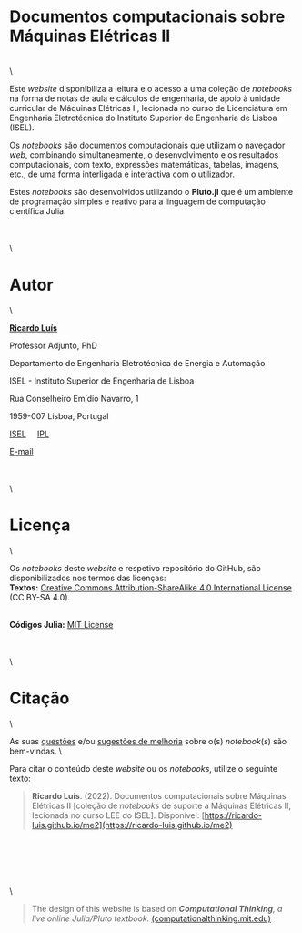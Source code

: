# Documentos computacionais sobre Máquinas Elétricas II
\
\

Este *website* disponibiliza a leitura e o acesso a uma coleção de *notebooks* na forma de notas de aula e cálculos de engenharia, de apoio à unidade curricular de Máquinas Elétricas II, lecionada no curso de Licenciatura em Engenharia Eletrotécnica do Instituto Superior de Engenharia de Lisboa (ISEL).

Os *notebooks* são documentos computacionais que utilizam o navegador *web*, combinando simultaneamente, o desenvolvimento e os resultados computacionais, com texto, expressões matemáticas, tabelas, imagens, etc., de uma forma interligada e interactiva com o utilizador.

Estes *notebooks* são desenvolvidos utilizando o **Pluto.jl** que é um ambiente de programação simples e reativo para a linguagem de computação científica Julia.

\
\
\

# Autor
\

[**Ricardo Luís**](https://www.isel.pt/docentes/ricardo-jorge-ferreira-luis)

Professor Adjunto, PhD

Departamento de Engenharia Eletrotécnica de Energia e Automação

ISEL - Instituto Superior de Engenharia de Lisboa

Rua Conselheiro Emídio Navarro, 1

1959-007 Lisboa, Portugal

[ISEL](https://www.isel.pt/)&nbsp;&nbsp;&nbsp;&nbsp; [IPL](https://www.ipl.pt/)

[E-mail](mailto:ricardo.luis@isel.pt)

\
\
\

# Licença
\

Os *notebooks* deste *website* e respetivo repositório do GitHub, são disponibilizados nos termos das licenças:
\
**Textos:** [Creative Commons Attribution-ShareAlike 4.0 International License](https://creativecommons.org/licenses/by-sa/4.0/deed.pt) (CC BY-SA 4.0).

\
**Códigos Julia:** [MIT License](https://tldrlegal.com/license/mit-license)

\
\
\

# Citação
\

As suas [questões](https://github.com/Ricardo-Luis/me2/issues) e/ou [sugestões de melhoria](https://github.com/Ricardo-Luis/me2/pulls) sobre o(s) *notebook*(*s*) são bem-vindas.
\

Para citar o conteúdo deste *website* ou os *notebooks*, utilize o seguinte texto:

> **Ricardo Luís**. (2022). Documentos computacionais sobre Máquinas Elétricas II [coleção de *notebooks* de suporte a Máquinas Elétricas II, lecionada no curso LEE do ISEL]. Disponível: [https://ricardo-luis.github.io/me2](https://ricardo-luis.github.io/me2)

  \
  \
  \
  \
  \
  \

> The design of this website is based on _**Computational Thinking**, a live online Julia/Pluto textbook._ [(computationalthinking.mit.edu)](https://computationalthinking.mit.edu)
